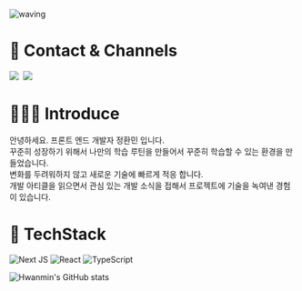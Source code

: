 ![waving](https://capsule-render.vercel.app/api?type=waving&height=200&text=HwanMin&color=gradient)

# 📌 Contact & Channels 
 <a href="https://ghksals0904.tistory.com"><img src="https://img.shields.io/badge/Tech%20Blog-F6F8FA?style=flat-square&logo=Vimeo&logoColor=blue&link=https://ghksals0904.tistory.com"/></a>&nbsp;
 <a href="mailto:dev.ghksals09041@gmail.com "><img src="https://img.shields.io/badge/Gmail-F6F8FA?style=flat-square&logo=Gmail&logoColor=red&link=dev.ghksals09041@gmail.com"></a>

# 👨🏻‍💻 Introduce
안녕하세요. 프론트 엔드 개발자 정환민 입니다.<br>
꾸준히 성장하기 위해서 나만의 학습 루틴을 만들어서 꾸준히 학습할 수 있는 환경을 만들었습니다. <br>
변화를 두려워하지 않고 새로운 기술에 빠르게 적응 합니다. <br>
개발 아티클을 읽으면서 관심 있는 개발 소식을 접해서 프로젝트에 기술을 녹여낸 경험이 있습니다. 

# 🚀 TechStack
![Next JS](https://img.shields.io/badge/Next-black?style=for-the-badge&logo=next.js&logoColor=white)
![React](https://img.shields.io/badge/react-%2320232a.svg?style=for-the-badge&logo=react&logoColor=%2361DAFB)
![TypeScript](https://img.shields.io/badge/typescript-%23007ACC.svg?style=for-the-badge&logo=typescript&logoColor=white)

![Hwanmin's GitHub stats](https://github-readme-stats.vercel.app/api?username=JEONGHWANMIN&hide=contribs)
